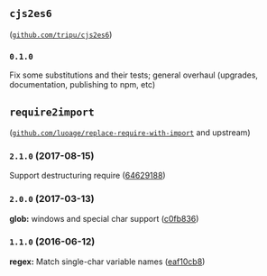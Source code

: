 ## `cjs2es6`

([`github.com/tripu/cjs2es6`](https://github.com/tripu/cjs2es6))

### `0.1.0`

Fix some substitutions and their tests; general overhaul (upgrades, documentation, publishing to npm, etc)

## `require2import`

([`github.com/luoage/replace-require-with-import`](https://github.com/luoage/replace-require-with-import) and upstream)

<a name="2.1.0"></a>
### `2.1.0` (2017-08-15)

Support destructuring require ([64629188](git+https://github.com/jameswomack/replace-require-with-import.git/commit/64629188))

<a name="2.0.0"></a>
### `2.0.0` (2017-03-13)

**glob:** windows and special char support ([c0fb836](https://github.com/jameswomack/replace-require-with-import/commit/c0fb836))

<a name="1.1.0"></a>
### `1.1.0` (2016-06-12)

**regex:** Match single-char variable names ([eaf10cb8](https://github.com/jameswomack/replace-require-with-import/commit/eaf10cb8))
